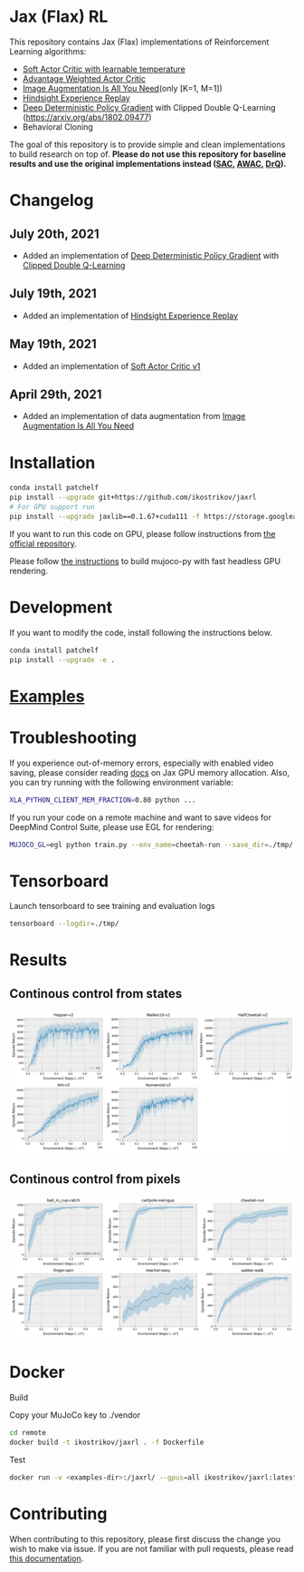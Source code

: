 # Jax (Flax) RL

This repository contains Jax (Flax) implementations of Reinforcement Learning algorithms:

* [Soft Actor Critic with learnable temperature](https://arxiv.org/abs/1812.05905)
* [Advantage Weighted Actor Critic](https://arxiv.org/abs/2006.09359)
* [Image Augmentation Is All You Need](https://arxiv.org/abs/2004.13649)(only [K=1, M=1])
* [Hindsight Experience Replay](https://arxiv.org/abs/1707.01495)
* [Deep Deterministic Policy Gradient](https://arxiv.org/abs/1509.02971) with Clipped Double Q-Learning (https://arxiv.org/abs/1802.09477)
* Behavioral Cloning

The goal of this repository is to provide simple and clean implementations to build research on top of. **Please do not use this repository for baseline results and use the original implementations instead ([SAC](https://github.com/rail-berkeley/softlearning/), [AWAC](https://github.com/vitchyr/rlkit/tree/master/examples/awac), [DrQ](https://github.com/denisyarats/drq)).**

# Changelog

## July 20th, 2021
- Added an implementation of [Deep Deterministic Policy Gradient](https://arxiv.org/abs/1509.02971) with [Clipped Double Q-Learning](https://arxiv.org/abs/1802.09477)

## July 19th, 2021
- Added an implementation of [Hindsight Experience Replay](https://arxiv.org/abs/1707.01495)

## May 19th, 2021
- Added an implementation of [Soft Actor Critic v1](https://arxiv.org/abs/1801.01290)

## April 29th, 2021
- Added an implementation of data augmentation from [Image Augmentation Is All You Need](https://arxiv.org/abs/2004.13649)

# Installation

```bash
conda install patchelf
pip install --upgrade git+https://github.com/ikostrikov/jaxrl
# For GPU support run
pip install --upgrade jaxlib==0.1.67+cuda111 -f https://storage.googleapis.com/jax-releases/jax_releases.html
```

If you want to run this code on GPU, please follow instructions from [the official repository](https://github.com/google/jax).

Please follow [the instructions](https://github.com/openai/mujoco-py/pull/583/files) to build mujoco-py with fast headless GPU rendering.

# Development 

If you want to modify the code, install following the instructions below.

```bash
conda install patchelf
pip install --upgrade -e .
```

# [Examples](examples/)

# Troubleshooting

If you experience out-of-memory errors, especially with enabled video saving, please consider reading [docs](https://jax.readthedocs.io/en/latest/gpu_memory_allocation.html#gpu-memory-allocation) on Jax GPU memory allocation. Also, you can try running with the following environment variable:

```bash
XLA_PYTHON_CLIENT_MEM_FRACTION=0.80 python ...
```

If you run your code on a remote machine and want to save videos for DeepMind Control Suite, please use EGL for rendering:
```bash
MUJOCO_GL=egl python train.py --env_name=cheetah-run --save_dir=./tmp/ --save_video
```

# Tensorboard

Launch tensorboard to see training and evaluation logs

```bash
tensorboard --logdir=./tmp/
```

# Results

## Continous control from states

![gym](./learning_curves/images/results.png)

## Continous control from pixels

![gym](./learning_curves/images/results_drq.png)


# Docker

Build

Copy your MuJoCo key to ./vendor

```bash
cd remote
docker build -t ikostrikov/jaxrl . -f Dockerfile 
```

Test
```bash
docker run -v <examples-dir>:/jaxrl/ --gpus=all ikostrikov/jaxrl:latest python /jaxrl/train.py --env_name=HalfCheetah-v2 --save_dir=/jaxrl/tmp/
```



# Contributing

When contributing to this repository, please first discuss the change you wish to make via issue. If you are not familiar with pull requests, please read [this documentation](https://opensource.com/article/19/7/create-pull-request-github).
